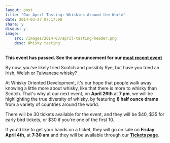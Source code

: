```yaml
---
layout: post
title: "Our April Tasting: Whiskies Around the World"
date: 2014-03-27 07:17:00
share: y
disqus: y
image: 
    src: /images/2014-03/april-tasting-header.png
    desc: Whisky tasting
---
```


**This event has passed. See the announcement for our [most recent event](/most-recent/)**

By now, you've likely tried Scotch and possibly Rye, but have you tried an Irish, Welsh or Taiwanese whisky?

At Whisky Oriented Development, it's our hope that people walk away knowing a little more about whisky, 
like that there is more to whisky than Scotch. That's why at our next event, on **April 26th** at **7 pm**, we 
will be highlighting the true diversity of whisky, by featuring **8 half ounce drams** from a variety of 
countries around the world.

There will be 30 tickets available for the event, and they will be $40, $35 for early bird tickets, or 
$30 if you're one of the first 10.

If you'd like to get your hands on a ticket, they will go on sale on **Friday April 4th**, at **7:30 am** and 
they will be available through our **[Tickets page](/tickets/)**.
